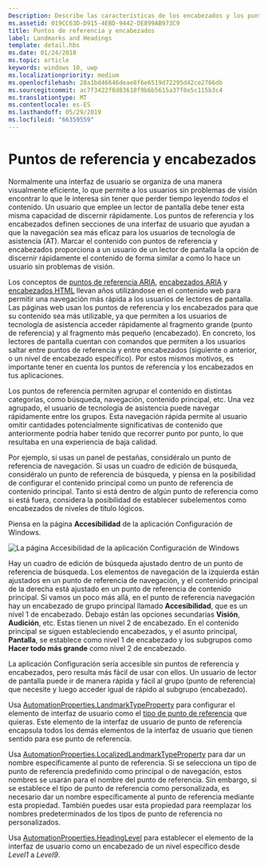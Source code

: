 ```yaml
---
Description: Describe las características de los encabezados y los puntos de referencia de accesibilidad.
ms.assetid: 019CC63D-D915-4EBD-9442-DE899AB973C9
title: Puntos de referencia y encabezados
label: Landmarks and Headings
template: detail.hbs
ms.date: 01/24/2018
ms.topic: article
keywords: windows 10, uwp
ms.localizationpriority: medium
ms.openlocfilehash: 28a1bd46646deae8f6e6519d72295d42ce2766db
ms.sourcegitcommit: ac7f3422f8d83618f9b6b5615a37f8e5c115b3c4
ms.translationtype: MT
ms.contentlocale: es-ES
ms.lasthandoff: 05/29/2019
ms.locfileid: "66359559"
---
```

# <a name="landmarks-and-headings"></a>Puntos de referencia y encabezados

Normalmente una interfaz de usuario se organiza de una manera visualmente eficiente, lo que permite a los usuarios sin problemas de visión encontrar lo que le interesa sin tener que perder tiempo leyendo *todos* el contenido. Un usuario que emplee un lector de pantalla debe tener esta misma capacidad de discernir rápidamente. Los puntos de referencia y los encabezados definen secciones de una interfaz de usuario que ayudan a que la navegación sea más eficaz para los usuarios de tecnología de asistencia (AT). Marcar el contenido con puntos de referencia y encabezados proporciona a un usuario de un lector de pantalla la opción de discernir rápidamente el contenido de forma similar a como lo hace un usuario sin problemas de visión.

Los conceptos de [puntos de referencia ARIA](https://www.w3.org/WAI/GL/wiki/Using_ARIA_landmarks_to_identify_regions_of_a_page), [encabezados ARIA](https://www.w3.org/TR/WCAG20-TECHS/ARIA12.html) y [encabezados HTML](https://www.w3.org/TR/2016/NOTE-WCAG20-TECHS-20161007/H42.html) llevan años utilizándose en el contenido web para permitir una navegación más rápida a los usuarios de lectores de pantalla. Las páginas web usan los puntos de referencia y los encabezados para que su contenido sea más utilizable, ya que permiten a los usuarios de tecnología de asistencia acceder rápidamente al fragmento grande (punto de referencia) y al fragmento más pequeño (encabezado). En concreto, los lectores de pantalla cuentan con comandos que permiten a los usuarios saltar entre puntos de referencia y entre encabezados (siguiente o anterior, o un nivel de encabezado específico). Por estos mismos motivos, es importante tener en cuenta los puntos de referencia y los encabezados en tus aplicaciones.

Los puntos de referencia permiten agrupar el contenido en distintas categorías, como búsqueda, navegación, contenido principal, etc. Una vez agrupado, el usuario de tecnología de asistencia puede navegar rápidamente entre los grupos. Esta navegación rápida permite al usuario omitir cantidades potencialmente significativas de contenido que anteriormente podría haber tenido que recorrer punto por punto, lo que resultaba en una experiencia de baja calidad. 

Por ejemplo, si usas un panel de pestañas, considéralo un punto de referencia de navegación. Si usas un cuadro de edición de búsqueda, considéralo un punto de referencia de búsqueda, y piensa en la posibilidad de configurar el contenido principal como un punto de referencia de contenido principal. Tanto si está dentro de algún punto de referencia como si está fuera, considera la posibilidad de establecer subelementos como encabezados de niveles de título lógicos. 

Piensa en la página **Accesibilidad** de la aplicación Configuración de Windows. 

![La página Accesibilidad de la aplicación Configuración de Windows](images/EaseOfAccessSettings.png)  

Hay un cuadro de edición de búsqueda ajustado dentro de un punto de referencia de búsqueda. Los elementos de navegación de la izquierda están ajustados en un punto de referencia de navegación, y el contenido principal de la derecha está ajustado en un punto de referencia de contenido principal. Si vamos un poco más allá, en el punto de referencia navegación hay un encabezado de grupo principal llamado **Accesibilidad**, que es un nivel 1 de encabezado. Debajo están las opciones secundarias **Visión**, **Audición**, etc. Estas tienen un nivel 2 de encabezado. En el contenido principal se siguen estableciendo encabezados, y el asunto principal, **Pantalla**, se establece como nivel 1 de encabezado y los subgrupos como **Hacer todo más grande** como nivel 2 de encabezado. 

La aplicación Configuración sería accesible sin puntos de referencia y encabezados, pero resulta más fácil de usar con ellos. Un usuario de lector de pantalla puede ir de manera rápida y fácil al grupo (punto de referencia) que necesite y luego acceder igual de rápido al subgrupo (encabezado). 

Usa [AutomationProperties.LandmarkTypeProperty](https://docs.microsoft.com/uwp/api/windows.ui.xaml.automation.automationproperties.LandmarkTypeProperty) para configurar el elemento de interfaz de usuario como el [tipo de punto de referencia](https://docs.microsoft.com/windows/desktop/WinAuto/landmark-type-identifiers) que quieras. Este elemento de la interfaz de usuario de punto de referencia encapsula todos los demás elementos de la interfaz de usuario que tienen sentido para ese punto de referencia. 

Usa [AutomationProperties.LocalizedLandmarkTypeProperty](https://docs.microsoft.com/uwp/api/windows.ui.xaml.automation.automationproperties.LocalizedLandmarkTypeProperty) para dar un nombre específicamente al punto de referencia. Si se selecciona un tipo de punto de referencia predefinido como principal o de navegación, estos nombres se usarán para el nombre del punto de referencia. Sin embargo, si se establece el tipo de punto de referencia como personalizada, es necesario dar un nombre específicamente al punto de referencia mediante esta propiedad. También puedes usar esta propiedad para reemplazar los nombres predeterminados de los tipos de punto de referencia no personalizados. 

Usa [AutomationProperties.HeadingLevel](https://docs.microsoft.com/uwp/api/windows.ui.xaml.automation.automationproperties.headinglevelproperty) para establecer el elemento de la interfaz de usuario como un encabezado de un nivel específico desde *Level1* a *Level9*.

